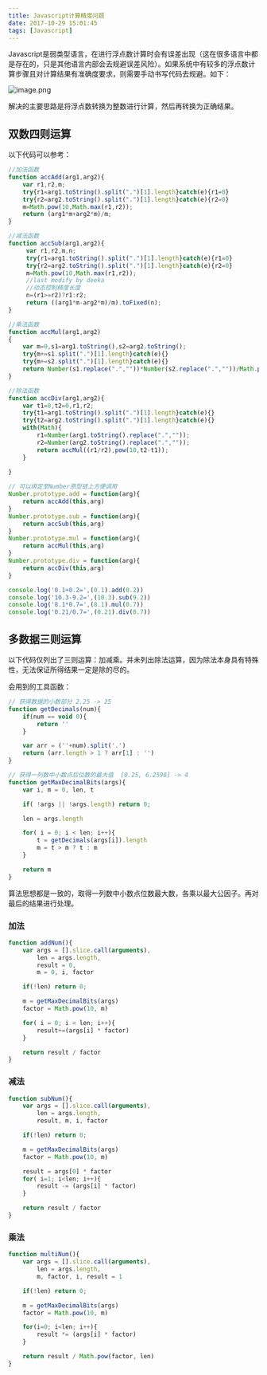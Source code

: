 ```yaml
---
title: Javascript计算精度问题
date: 2017-10-29 15:01:45
tags: [Javascript]
---
```


Javascript是弱类型语言，在进行浮点数计算时会有误差出现（这在很多语言中都是存在的，只是其他语言内部会去规避误差风险）。如果系统中有较多的浮点数计算步骤且对计算结果有准确度要求，则需要手动书写代码去规避。如下：

![image.png](http://upload-images.jianshu.io/upload_images/280956-0e24421bc8f4c197.png?imageMogr2/auto-orient/strip%7CimageView2/2/w/1240)

解决的主要思路是将浮点数转换为整数进行计算，然后再转换为正确结果。

## 双数四则运算

以下代码可以参考：

```js
//加法函数
function accAdd(arg1,arg2){
    var r1,r2,m;
    try{r1=arg1.toString().split(".")[1].length}catch(e){r1=0}
    try{r2=arg2.toString().split(".")[1].length}catch(e){r2=0}
    m=Math.pow(10,Math.max(r1,r2));
    return (arg1*m+arg2*m)/m;
}

//减法函数
function accSub(arg1,arg2){
     var r1,r2,m,n;
     try{r1=arg1.toString().split(".")[1].length}catch(e){r1=0}
     try{r2=arg2.toString().split(".")[1].length}catch(e){r2=0}
     m=Math.pow(10,Math.max(r1,r2));
     //last modify by deeka
     //动态控制精度长度
     n=(r1>=r2)?r1:r2;
     return ((arg1*m-arg2*m)/m).toFixed(n);
}

//乘法函数
function accMul(arg1,arg2)
{
    var m=0,s1=arg1.toString(),s2=arg2.toString();
    try{m+=s1.split(".")[1].length}catch(e){}
    try{m+=s2.split(".")[1].length}catch(e){}
    return Number(s1.replace(".",""))*Number(s2.replace(".",""))/Math.pow(10,m);
}

//除法函数
function accDiv(arg1,arg2){
    var t1=0,t2=0,r1,r2;
    try{t1=arg1.toString().split(".")[1].length}catch(e){}
    try{t2=arg2.toString().split(".")[1].length}catch(e){}
    with(Math){
		r1=Number(arg1.toString().replace(".",""));
		r2=Number(arg2.toString().replace(".",""));
		return accMul((r1/r2),pow(10,t2-t1));
	}
	
}

// 可以绑定至Number原型链上方便调用
Number.prototype.add = function(arg){
	return accAdd(this,arg)
}
Number.prototype.sub = function(arg){
	return accSub(this,arg)
}
Number.prototype.mul = function(arg){
	return accMul(this,arg)
}
Number.prototype.div = function(arg){
	return accDiv(this,arg)
}

console.log('0.1+0.2=',(0.1).add(0.2))
console.log('10.3-9.2=',(10.3).sub(9.2))
console.log('8.1*0.7=',(8.1).mul(0.7))
console.log('0.21/0.7=',(0.21).div(0.7))
```




## 多数据三则运算

以下代码仅列出了三则运算：加减乘。并未列出除法运算，因为除法本身具有特殊性，无法保证所得结果一定是除的尽的。 

会用到的工具函数：

```js
// 获得数据的小数部分 2.25 -> 25
function getDecimals(num){
	if(num == void 0){
		return ''
	}

	var arr = (''+num).split('.')
	return (arr.length > 1 ? arr[1] : '')
}

// 获得一列数中小数点后位数的最大值  [0.25, 6.2598] -> 4  
function getMaxDecimalBits(args){
	var i, m = 0, len, t

	if( !args || !args.length) return 0;

	len = args.length

	for( i = 0; i < len; i++){
		t = getDecimals(args[i]).length
		m = t > m ? t : m
	}

	return m
}
```



算法思想都是一致的，取得一列数中小数点位数最大数，各乘以最大公因子。再对最后的结果进行处理。

### 加法

```js
function addNum(){
	var args = [].slice.call(arguments),
		len = args.length,
		result = 0,
		m = 0, i, factor

	if(!len) return 0;

	m = getMaxDecimalBits(args)
	factor = Math.pow(10, m)

	for( i = 0; i < len; i++){
		result+=(args[i] * factor)
	}

	return result / factor
}
```

### 减法

```js
function subNum(){
	var args = [].slice.call(arguments),
		len = args.length,
		result, m, i, factor

	if(!len) return 0;

	m = getMaxDecimalBits(args)
	factor = Math.pow(10, m)

	result = args[0] * factor
	for( i=1; i<len; i++){
		result -= (args[i] * factor)
	}

	return result / factor
}
```

### 乘法

```js
function multiNum(){
	var args = [].slice.call(arguments),
		len = args.length,
		m, factor, i, result = 1

	if(!len) return 0;

	m = getMaxDecimalBits(args)
	factor = Math.pow(10, m)

	for(i=0; i<len; i++){
		result *= (args[i] * factor)
	}

	return result / Math.pow(factor, len)
}
```

